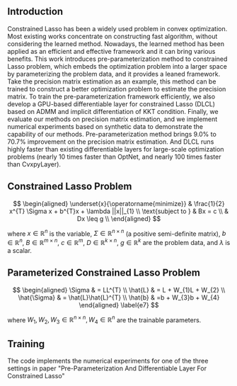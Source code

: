 ## Introduction
Constrained Lasso has been a widely used problem in convex optimization. Most existing works concentrate on constructing fast algorithm, without considering the learned method. Nowadays, the learned method has been applied as an efficient and effective framework and it can bring various benefits. This work introduces pre-parameterization method to constrained Lasso problem, which embeds the optimization problem into a larger space by parameterizing the problem data, and it provides a leaned framework. Take the precision matrix estimation as an example, this method can be trained to construct a better optimization problem to estimate the precision matrix. To train the pre-parameterization framework efficiently, we also develop a GPU-based differentiable layer for constrained Lasso (DLCL) based on ADMM and implicit differentiation of KKT condition. Finally, we evaluate our methods on precision matrix estimation, and we implement numerical experiments based on synthetic data to demonstrate the capability of our methods. Pre-parameterization method brings 9.0% to 70.7% improvement on the precision matrix estimation. And DLCL runs highly faster than existing differentiable layers for large-scale optimization problems (nearly 10 times faster than OptNet, and nearly 100 times faster than CvxpyLayer). 

## Constrained Lasso Problem

$$
    \begin{aligned}
    \underset{x}{\operatorname{minimize}} &  \frac{1}{2} x^{T} \Sigma x + b^{T}x + \lambda ||x||_{1} \\
    \text{subject to } &  Bx = c \\
      &   Dx \leq g \\
    \end{aligned}
$$

where $x \in \mathbb{R}^{n}$ is the variable, $\Sigma \in \mathbb{R}^{n \times n}$ (a positive semi-definite matrix), $b \in \mathbb{R}^{n}$, $B \in \mathbb{R}^{m \times n}$, $c \in \mathbb{R}^{m}$, $D \in \mathbb{R}^{k \times n}$, $g \in \mathbb{R}^{k}$ are the problem data, and $\lambda$ is a scalar.

## Parameterized Constrained Lasso Problem

$$
    \begin{aligned}
    \Sigma & = LL^{T} \\
    \hat{L} & = L + W_{1}L + W_{2} \\
    \hat{\Sigma} &  = \hat{L}\hat{L}^{T} \\
    \hat{b} & =b + W_{3}b + W_{4}
    \end{aligned}
    \label{e7}
$$

where $W_{1}, W_{2}, W_{3} \in \mathbb{R}^{n \times n}, W_{4} \in \mathbb{R}^{n}$ are the trainable parameters.

## Training
The code implements the numerical experiments for one of the three settings in paper "Pre-Parameterization And Differentiable Layer For Constrained Lasso"
